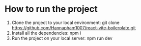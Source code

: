 # How to run the project 
1. Clone the project to your local environment:
   git clone https://github.com/Hannapham1007/react-vite-boilerplate.git
3. Install all the dependencies:
   npm i
5. Run the project on your local server:
   npm run dev
